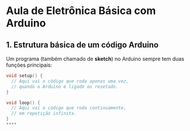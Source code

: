 # Aula de Eletrônica Básica com Arduino  

## 1. Estrutura básica de um código Arduino

Um programa (também chamado de **sketch**) no Arduino sempre tem duas funções principais:

```cpp
void setup() {
  // Aqui vai o código que roda apenas uma vez,
  // quando o Arduino é ligado ou resetado.
}

void loop() {
  // Aqui vai o código que roda continuamente,
  // em repetição infinita.
}
****

